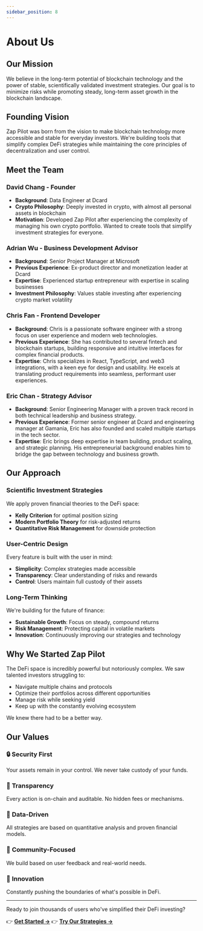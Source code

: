 ```yaml
---
sidebar_position: 8
---
```


# About Us

## Our Mission

We believe in the long-term potential of blockchain technology and the power of stable,
scientifically validated investment strategies. Our goal is to minimize risks while promoting
steady, long-term asset growth in the blockchain landscape.

## Founding Vision

Zap Pilot was born from the vision to make blockchain technology more accessible and stable for
everyday investors. We're building tools that simplify complex DeFi strategies while maintaining the
core principles of decentralization and user control.

## Meet the Team

### David Chang - Founder

- **Background**: Data Engineer at Dcard
- **Crypto Philosophy**: Deeply invested in crypto, with almost all personal assets in blockchain
- **Motivation**: Developed Zap Pilot after experiencing the complexity of managing his own crypto
  portfolio. Wanted to create tools that simplify investment strategies for everyone.

### Adrian Wu - Business Development Advisor

- **Background**: Senior Project Manager at Microsoft
- **Previous Experience**: Ex-product director and monetization leader at Dcard
- **Expertise**: Experienced startup entrepreneur with expertise in scaling businesses
- **Investment Philosophy**: Values stable investing after experiencing crypto market volatility

### Chris Fan - Frontend Developer

- **Background**: Chris is a passionate software engineer with a strong focus on user experience and
  modern web technologies.
- **Previous Experience**: She has contributed to several fintech and blockchain startups, building
  responsive and intuitive interfaces for complex financial products.
- **Expertise**: Chris specializes in React, TypeScript, and web3 integrations, with a keen eye for
  design and usability. He excels at translating product requirements into seamless, performant user
  experiences.

### Eric Chan - Strategy Advisor

- **Background**: Senior Engineering Manager with a proven track record in both technical leadership
  and business strategy.
- **Previous Experience**: Former senior engineer at Dcard and engineering manager at Gamania, Eric
  has also founded and scaled multiple startups in the tech sector.
- **Expertise**: Eric brings deep expertise in team building, product scaling, and strategic
  planning. His entrepreneurial background enables him to bridge the gap between technology and
  business growth.

## Our Approach

### Scientific Investment Strategies

We apply proven financial theories to the DeFi space:

- **Kelly Criterion** for optimal position sizing
- **Modern Portfolio Theory** for risk-adjusted returns
- **Quantitative Risk Management** for downside protection

### User-Centric Design

Every feature is built with the user in mind:

- **Simplicity**: Complex strategies made accessible
- **Transparency**: Clear understanding of risks and rewards
- **Control**: Users maintain full custody of their assets

### Long-Term Thinking

We're building for the future of finance:

- **Sustainable Growth**: Focus on steady, compound returns
- **Risk Management**: Protecting capital in volatile markets
- **Innovation**: Continuously improving our strategies and technology

## Why We Started Zap Pilot

The DeFi space is incredibly powerful but notoriously complex. We saw talented investors struggling
to:

- Navigate multiple chains and protocols
- Optimize their portfolios across different opportunities
- Manage risk while seeking yield
- Keep up with the constantly evolving ecosystem

We knew there had to be a better way.

## Our Values

### 🔒 **Security First**

Your assets remain in your control. We never take custody of your funds.

### 🎯 **Transparency**

Every action is on-chain and auditable. No hidden fees or mechanisms.

### 🧠 **Data-Driven**

All strategies are based on quantitative analysis and proven financial models.

### 🤝 **Community-Focused**

We build based on user feedback and real-world needs.

### 🚀 **Innovation**

Constantly pushing the boundaries of what's possible in DeFi.

---

Ready to join thousands of users who've simplified their DeFi investing?

👉 **[Get Started →](./getting-started)** 👉 **[Try Our Strategies →](./strategies)**
